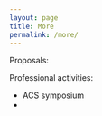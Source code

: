 ```yaml
---
layout: page
title: More
permalink: /more/
---
```


Proposals:


Professional activities:

- ACS symposium
- 
